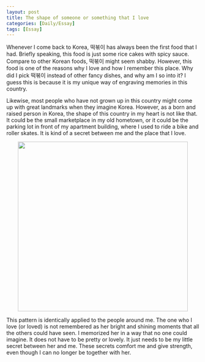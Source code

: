 ```yaml
---
layout: post
title: The shape of someone or something that I love
categories: [Daily/Essay]
tags: [Essay]
---
```


Whenever I come back to Korea, 떡볶이 has always been the first food that I had. Briefly speaking, this food is just some rice cakes with spicy sauce. Compare to other Korean foods, 떡볶이 might seem shabby. However, this food is one of the reasons why I love and how I remember this place. Why did I pick 떡볶이 instead of other fancy dishes, and why am I so into it? I guess this is because it is my unique way of engraving memories in this country.


Likewise, most people who have not grown up in this country might come up with great landmarks when they imagine Korea. However, as a born and raised person in Korea, the shape of this country in my heart is not like that. It could be the small marketplace in my old hometown, or it could be the parking lot in front of my apartment building, where I used to ride a bike and roller skates. It is kind of a secret between me and the place that I love.

<p align="center">
    <img src="https://media.giphy.com/media/9G0AdBbVrkV3O/giphy.gif" width="444" />
</p>

This pattern is identically applied to the people around me. The one who I love (or loved) is not remembered as her bright and shining moments that all the others could have seen. I memorized her in a way that no one could imagine. It does not have to be pretty or lovely. It just needs to be my little secret between her and me. These secrets comfort me and give strength, even though I can no longer be together with her.